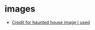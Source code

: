 # images

* [Credit for haunted house image I used](https://pixabay.com/users/roseannecat-28965659/?utm_source=link-attribution&utm_medium=referral&utm_campaign=image&utm_content=7402296)
